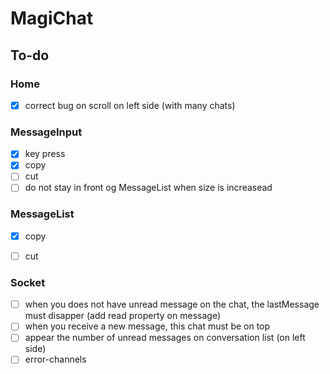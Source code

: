 # MagiChat


## To-do

### Home
- [x] correct bug on scroll on left side (with many chats)

### MessageInput
- [x] key press
- [x] copy
- [ ] cut
- [ ] do not stay in front og MessageList when size is increasead

### MessageList
- [x] copy
- [ ] cut


### Socket
- [ ] when you does not have unread message on the chat, the lastMessage must disapper (add read property on message)
- [ ] when you receive a new message, this chat must be on top
- [ ] appear the number of unread messages on conversation list (on left side)
- [ ] error-channels
